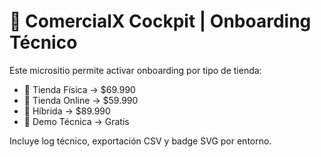 # 📘 ComercialX Cockpit | Onboarding Técnico

Este micrositio permite activar onboarding por tipo de tienda:

- 🏪 Tienda Física → $69.990
- 🛒 Tienda Online → $59.990
- 🔀 Híbrida → $89.990
- 🎁 Demo Técnica → Gratis

Incluye log técnico, exportación CSV y badge SVG por entorno.
